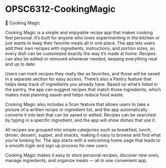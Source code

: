 # OPSC6312-CookingMagic
🍳 Cooking Magic

Cooking Magic is a simple and enjoyable recipe app that makes cooking feel personal. It’s built for anyone who loves experimenting in the kitchen or just wants to keep their favorite meals all in one place. The app lets users add their own recipes with ingredients, instructions, and portion sizes, so every dish can be customized exactly the way it’s made at home. Recipes can also be edited or removed whenever needed, keeping everything neat and up to date.

Users can mark recipes they really like as favorites, and those will be saved in a separate section for easy access. There’s also a Pantry feature that helps keep track of ingredients you already have. Based on what’s listed in the pantry, the app can suggest recipes that match those ingredients, which makes meal planning easier and helps reduce food waste.

Cooking Magic also includes a Scan feature that allows users to take a picture of a written recipe or ingredient list, and the app automatically converts it into text that can be saved or edited. Recipes can be searched by typing in a specific ingredient, and the app will show dishes that use it.

All recipes are grouped into simple categories such as breakfast, lunch, dinner, dessert, supper, and snacks, making it easy to browse and find what you’re looking for. The app starts with a welcoming home page that leads to a smooth login and sign up process for new users.

Cooking Magic makes it easy to store personal recipes, discover new ones, manage ingredients, and organize meals — all in one convenient app.
